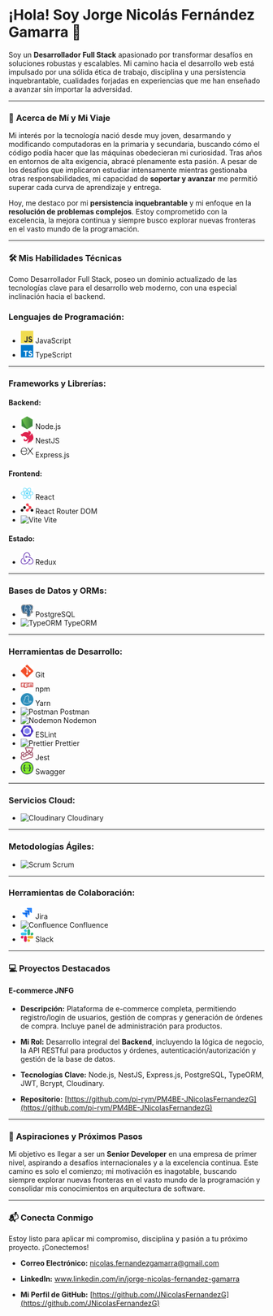 # ¡Hola! Soy Jorge Nicolás Fernández Gamarra 👋



Soy un **Desarrollador Full Stack** apasionado por transformar desafíos en soluciones robustas y escalables. Mi camino hacia el desarrollo web está impulsado por una sólida ética de trabajo, disciplina y una persistencia inquebrantable, cualidades forjadas en experiencias que me han enseñado a avanzar sin importar la adversidad.



---



### 🚀 **Acerca de Mí y Mi Viaje**



Mi interés por la tecnología nació desde muy joven, desarmando y modificando computadoras en la primaria y secundaria, buscando cómo el código podía hacer que las máquinas obedecieran mi curiosidad. Tras años en entornos de alta exigencia, abracé plenamente esta pasión. A pesar de los desafíos que implicaron estudiar intensamente mientras gestionaba otras responsabilidades, mi capacidad de **soportar y avanzar** me permitió superar cada curva de aprendizaje y entrega.



Hoy, me destaco por mi **persistencia inquebrantable** y mi enfoque en la **resolución de problemas complejos**. Estoy comprometido con la excelencia, la mejora continua y siempre busco explorar nuevas fronteras en el vasto mundo de la programación.



---



### 🛠️ **Mis Habilidades Técnicas**



Como Desarrollador Full Stack, poseo un dominio actualizado de las tecnologías clave para el desarrollo web moderno, con una especial inclinación hacia el backend.



### **Lenguajes de Programación:**

* <img src="https://raw.githubusercontent.com/devicons/devicon/master/icons/javascript/javascript-original.svg" alt="JavaScript" width="25" height="25"/> JavaScript
* <img src="https://raw.githubusercontent.com/devicons/devicon/master/icons/typescript/typescript-original.svg" alt="TypeScript" width="25" height="25"/> TypeScript

---

### **Frameworks y Librerías:**

#### **Backend:**

* <img src="https://raw.githubusercontent.com/devicons/devicon/master/icons/nodejs/nodejs-original.svg" alt="Node.js" width="25" height="25"/> Node.js
* <img src="https://raw.githubusercontent.com/devicons/devicon/master/icons/nestjs/nestjs-plain.svg" alt="NestJS" width="25" height="25"/> NestJS
* <img src="https://raw.githubusercontent.com/devicons/devicon/master/icons/express/express-original.svg" alt="Express.js" width="25" height="25"/> Express.js

#### **Frontend:**

* <img src="https://raw.githubusercontent.com/devicons/devicon/master/icons/react/react-original.svg" alt="React" width="25" height="25"/> React
* <img src="https://raw.githubusercontent.com/devicons/devicon/master/icons/reactrouter/reactrouter-original.svg" alt="React Router DOM" width="25" height="25"/> React Router DOM
* <img src="https://vitejs.dev/logo.svg" alt="Vite" width="25" height="25"/> Vite

#### **Estado:**

* <img src="https://raw.githubusercontent.com/devicons/devicon/master/icons/redux/redux-original.svg" alt="Redux" width="25" height="25"/> Redux

---

### **Bases de Datos y ORMs:**

* <img src="https://raw.githubusercontent.com/devicons/devicon/master/icons/postgresql/postgresql-original.svg" alt="PostgreSQL" width="25" height="25"/> PostgreSQL
* <img src="https://raw.githubusercontent.com/typeorm/typeorm/master/resources/logo_transparent.png" alt="TypeORM" width="25" height="25"/> TypeORM

---

### **Herramientas de Desarrollo:**

* <img src="https://raw.githubusercontent.com/devicons/devicon/master/icons/git/git-original.svg" alt="Git" width="25" height="25"/> Git
* <img src="https://raw.githubusercontent.com/devicons/devicon/master/icons/npm/npm-original-wordmark.svg" alt="npm" width="25" height="25"/> npm
* <img src="https://raw.githubusercontent.com/devicons/devicon/master/icons/yarn/yarn-original.svg" alt="Yarn" width="25" height="25"/> Yarn
* <img src="https://www.vectorlogo.zone/logos/getpostman/getpostman-icon.svg" alt="Postman" width="25" height="25"/> Postman
* <img src="https://avatars.githubusercontent.com/u/10049447?s=200&v=4" alt="Nodemon" width="25" height="25"/> Nodemon
* <img src="https://raw.githubusercontent.com/devicons/devicon/master/icons/eslint/eslint-original.svg" alt="ESLint" width="25" height="25"/> ESLint
* <img src="https://raw.githubusercontent.com/devicons/devicon/master/icons/prettier/prettier-original.svg" alt="Prettier" width="25" height="25"/> Prettier
* <img src="https://raw.githubusercontent.com/devicons/devicon/master/icons/jest/jest-plain.svg" alt="Jest" width="25" height="25"/> Jest
* <img src="https://raw.githubusercontent.com/devicons/devicon/master/icons/swagger/swagger-original.svg" alt="Swagger" width="25" height="25"/> Swagger

---

### **Servicios Cloud:**

* <img src="https://seeklogo.com/images/C/cloudinary-logo-E31976DD78-seeklogo.com.png" alt="Cloudinary" width="25" height="25"/> Cloudinary

---

### **Metodologías Ágiles:**

* <img src="https://upload.wikimedia.org/wikipedia/commons/b/ba/Scrum_Logomark.svg" alt="Scrum" width="25" height="25"/> Scrum

---

### **Herramientas de Colaboración:**

* <img src="https://raw.githubusercontent.com/devicons/devicon/master/icons/jira/jira-original.svg" alt="Jira" width="25" height="25"/> Jira
* <img src="https://upload.wikimedia.org/wikipedia/commons/thumb/e/e6/Atlassian_Confluence_logo.svg/1200px-Atlassian_Confluence_logo.svg.png" alt="Confluence" width="25" height="25"/> Confluence
* <img src="https://raw.githubusercontent.com/devicons/devicon/master/icons/slack/slack-original.svg" alt="Slack" width="25" height="25"/> Slack


---



### 💻 **Proyectos Destacados**



#### **E-commerce JNFG**

* **Descripción:** Plataforma de e-commerce completa, permitiendo registro/login de usuarios, gestión de compras y generación de órdenes de compra. Incluye panel de administración para productos.

* **Mi Rol:** Desarrollo integral del **Backend**, incluyendo la lógica de negocio, la API RESTful para productos y órdenes, autenticación/autorización y gestión de la base de datos.

* **Tecnologías Clave:** Node.js, NestJS, Express.js, PostgreSQL, TypeORM, JWT, Bcrypt, Cloudinary.

* **Repositorio:** [https://github.com/pi-rym/PM4BE-JNicolasFernandezG](https://github.com/pi-rym/PM4BE-JNicolasFernandezG)



---



### 🌱 **Aspiraciones y Próximos Pasos**



Mi objetivo es llegar a ser un **Senior Developer** en una empresa de primer nivel, aspirando a desafíos internacionales y a la excelencia continua. Este camino es solo el comienzo; mi motivación es inagotable, buscando siempre explorar nuevas fronteras en el vasto mundo de la programación y consolidar mis conocimientos en arquitectura de software.



---



### 📬 **Conecta Conmigo**



Estoy listo para aplicar mi compromiso, disciplina y pasión a tu próximo proyecto. ¡Conectemos!



* **Correo Electrónico:** nicolas.fernandezgamarra@gmail.com

* **LinkedIn:** www.linkedin.com/in/jorge-nicolas-fernandez-gamarra

* **Mi Perfil de GitHub:** [https://github.com/JNicolasFernandezG](https://github.com/JNicolasFernandezG)
